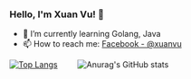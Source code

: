 ### Hello, I'm Xuan Vu! 👋

- 🌱 I’m currently learning Golang, Java
- 📫 How to reach me: [Facebook - @xuanvu](https://www.facebook.com/xuanvu.nguyenvan/) 

[![Top Langs](https://github-readme-stats.vercel.app/api/top-langs/?username=nguyenvanxuanv&layout=compact)](https://github.com/anuraghazra/github-readme-stats)    &nbsp; &nbsp; &nbsp; &nbsp;      ![Anurag's GitHub stats](https://github-readme-stats.vercel.app/api?username=nguyenvanxuanv&show_icons=true&theme=merko)

<!--
**nguyenvanxuanvu/nguyenvanxuanvu** is a ✨ _special_ ✨ repository because its `README.md` (this file) appears on your GitHub profile.

Here are some ideas to get you started:

- 🔭 I’m currently working on ...

- 👯 I’m looking to collaborate on ...
- 🤔 I’m looking for help with ...
- 💬 Ask me about ...
- 📫 How to reach me: ...
- 😄 Pronouns: ...
- ⚡ Fun fact: ...
-->
